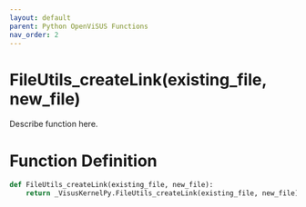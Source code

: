 ```yaml
---
layout: default
parent: Python OpenViSUS Functions
nav_order: 2
---
```


# FileUtils_createLink(existing_file, new_file)

Describe function here.

# Function Definition

```python
def FileUtils_createLink(existing_file, new_file):
    return _VisusKernelPy.FileUtils_createLink(existing_file, new_file)
```